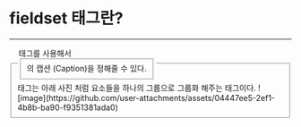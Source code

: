 # fieldset 태그란?
***
<fieldset> 태그는 아래 사진 처럼 요소들을 하나의 그룹으로 그룹화 해주는 태그이다.
![image](https://github.com/user-attachments/assets/04447ee5-2ef1-4b8b-ba90-f9351381ada0)
<legend> 태그를 사용해서 <fieldset>의 캡션 (Caption)을 정해줄 수 있다.
